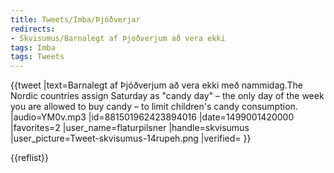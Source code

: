 ```yaml
---
title: Tweets/Imba/Þjóðverjar
redirects:
- Skvisumus/Barnalegt af Þjóðverjum að vera ekki
tags: Imba
tags: Tweets
---
```


{{tweet
|text=Barnalegt af Þjóðverjum að vera ekki með nammidag.<ref>The Nordic countries assign Saturday as "candy day" – the only day of the week you are allowed to buy candy – to limit children's candy consumption.</ref>
|audio=YM0v.mp3
|id=881501962423894016
|date=1499001420000
|favorites=2
|user_name=flaturpilsner
|handle=skvisumus
|user_picture=Tweet-skvisumus-14rupeh.png
|verified=
}}


{{reflist}}
